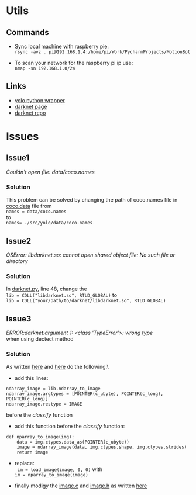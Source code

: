# Utils

## Commands
- Sync local machine with raspberry pie:\
`rsync -avz . pi@192.168.1.4:/home/pi/Work/PycharmProjects/MotionBot`

- To scan your network for the raspberry pi ip use:\
`nmap -sn 192.168.1.0/24`

## Links
- [yolo python wrapper](https://github.com/madhawav/YOLO3-4-Py)
- [darknet page](https://pjreddie.com/darknet/)
- [darknet repo](https://github.com/pjreddie/darknet)

# Issues

## Issue1
*Couldn't open file: data/coco.names*

### Solution 
This problem can be solved by changing the path of coco.names file in [coco.data](yolo/cfg/coco.data) file from\
`names = data/coco.names`\
to\
 `names= ./src/yolo/data/coco.names`


## Issue2
*OSError: libdarknet.so: cannot open shared object file: No such file or directory*

### Solution 
In [darknet.py](../src/darknet/python/darknet.py), line 48, change the \
`lib = CDLL("libdarknet.so", RTLD_GLOBAL)`
to\
`lib = CDLL("your/path/to/darknet/libdarknet.so", RTLD_GLOBAL)`

## Issue3
*ERROR:darknet:argument 1: <class 'TypeError'>: wrong type*\
when using dectect method

### Solution 
As written [here](https://github.com/pjreddie/darknet/issues/1384) and [here](https://github.com/pjreddie/darknet/issues/289) do the following:\
- add this lines: 
```
ndarray_image = lib.ndarray_to_image
ndarray_image.argtypes = [POINTER(c_ubyte), POINTER(c_long), POINTER(c_long)]
ndarray_image.restype = IMAGE
```
before the *classify* function

- add this function before the *classify* function:
```
def nparray_to_image(img): 
    data = img.ctypes.data_as(POINTER(c_ubyte))
    image = ndarray_image(data, img.ctypes.shape, img.ctypes.strides)
    return image
```

- replace:\
` im = load_image(image, 0, 0)` with\
`im = nparray_to_image(image)`

- finally modigy the [image.c](../src/darknet/src/image.c) and [image.h](../src/darknet/src/image.h) as written [here](https://github.com/pjreddie/darknet/issues/289#issuecomment-342448358)  